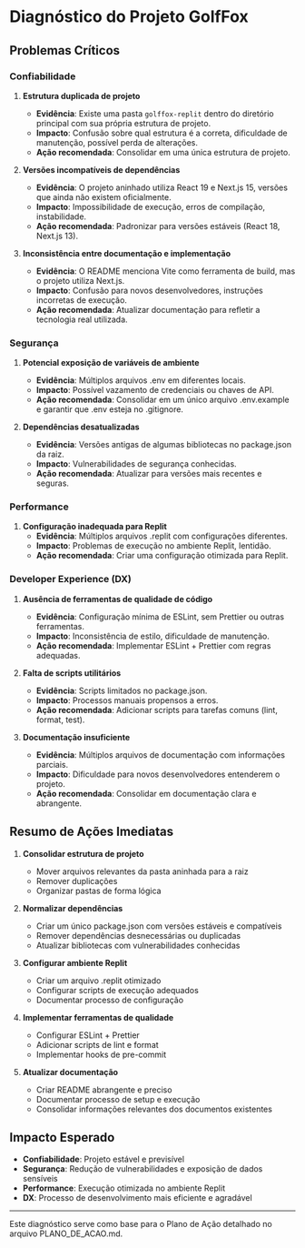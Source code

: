 # Diagnóstico do Projeto GolfFox

## Problemas Críticos

### Confiabilidade

1. **Estrutura duplicada de projeto**
   - **Evidência**: Existe uma pasta `golffox-replit` dentro do diretório principal com sua própria estrutura de projeto.
   - **Impacto**: Confusão sobre qual estrutura é a correta, dificuldade de manutenção, possível perda de alterações.
   - **Ação recomendada**: Consolidar em uma única estrutura de projeto.

2. **Versões incompatíveis de dependências**
   - **Evidência**: O projeto aninhado utiliza React 19 e Next.js 15, versões que ainda não existem oficialmente.
   - **Impacto**: Impossibilidade de execução, erros de compilação, instabilidade.
   - **Ação recomendada**: Padronizar para versões estáveis (React 18, Next.js 13).

3. **Inconsistência entre documentação e implementação**
   - **Evidência**: O README menciona Vite como ferramenta de build, mas o projeto utiliza Next.js.
   - **Impacto**: Confusão para novos desenvolvedores, instruções incorretas de execução.
   - **Ação recomendada**: Atualizar documentação para refletir a tecnologia real utilizada.

### Segurança

1. **Potencial exposição de variáveis de ambiente**
   - **Evidência**: Múltiplos arquivos .env em diferentes locais.
   - **Impacto**: Possível vazamento de credenciais ou chaves de API.
   - **Ação recomendada**: Consolidar em um único arquivo .env.example e garantir que .env esteja no .gitignore.

2. **Dependências desatualizadas**
   - **Evidência**: Versões antigas de algumas bibliotecas no package.json da raiz.
   - **Impacto**: Vulnerabilidades de segurança conhecidas.
   - **Ação recomendada**: Atualizar para versões mais recentes e seguras.

### Performance

1. **Configuração inadequada para Replit**
   - **Evidência**: Múltiplos arquivos .replit com configurações diferentes.
   - **Impacto**: Problemas de execução no ambiente Replit, lentidão.
   - **Ação recomendada**: Criar uma configuração otimizada para Replit.

### Developer Experience (DX)

1. **Ausência de ferramentas de qualidade de código**
   - **Evidência**: Configuração mínima de ESLint, sem Prettier ou outras ferramentas.
   - **Impacto**: Inconsistência de estilo, dificuldade de manutenção.
   - **Ação recomendada**: Implementar ESLint + Prettier com regras adequadas.

2. **Falta de scripts utilitários**
   - **Evidência**: Scripts limitados no package.json.
   - **Impacto**: Processos manuais propensos a erros.
   - **Ação recomendada**: Adicionar scripts para tarefas comuns (lint, format, test).

3. **Documentação insuficiente**
   - **Evidência**: Múltiplos arquivos de documentação com informações parciais.
   - **Impacto**: Dificuldade para novos desenvolvedores entenderem o projeto.
   - **Ação recomendada**: Consolidar em documentação clara e abrangente.

## Resumo de Ações Imediatas

1. **Consolidar estrutura de projeto**
   - Mover arquivos relevantes da pasta aninhada para a raiz
   - Remover duplicações
   - Organizar pastas de forma lógica

2. **Normalizar dependências**
   - Criar um único package.json com versões estáveis e compatíveis
   - Remover dependências desnecessárias ou duplicadas
   - Atualizar bibliotecas com vulnerabilidades conhecidas

3. **Configurar ambiente Replit**
   - Criar um arquivo .replit otimizado
   - Configurar scripts de execução adequados
   - Documentar processo de configuração

4. **Implementar ferramentas de qualidade**
   - Configurar ESLint + Prettier
   - Adicionar scripts de lint e format
   - Implementar hooks de pre-commit

5. **Atualizar documentação**
   - Criar README abrangente e preciso
   - Documentar processo de setup e execução
   - Consolidar informações relevantes dos documentos existentes

## Impacto Esperado

- **Confiabilidade**: Projeto estável e previsível
- **Segurança**: Redução de vulnerabilidades e exposição de dados sensíveis
- **Performance**: Execução otimizada no ambiente Replit
- **DX**: Processo de desenvolvimento mais eficiente e agradável

---

Este diagnóstico serve como base para o Plano de Ação detalhado no arquivo PLANO_DE_ACAO.md.
